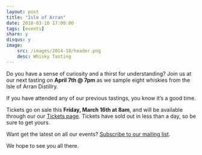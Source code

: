 ```yaml
---
layout: post
title: "Isle of Arran"
date: 2018-03-10 17:00:00
tags: [events]
share: y
disqus: y
image:
    src: /images/2014-10/header.png
    desc: Whisky Tasting
---
```


Do you have a sense of curiosity and a thirst for understanding? Join us at our next tasting on **April 7th @ 7pm** as we sample eight whiskies from the Isle of Arran Distillry.

If you have attended any of our previous tastings, you know it’s a good time.

Tickets go on sale this **Friday, March 16th at 8am**, and will be available through our our [Tickets page][1]. Tickets have sold out in less than a day, so be sure to get yours.  

Want get the latest on all our events? [Subscribe to our mailing list][2].

We hope to see you all there.

  [1]: /tickets/
  [2]: /subscribe/
